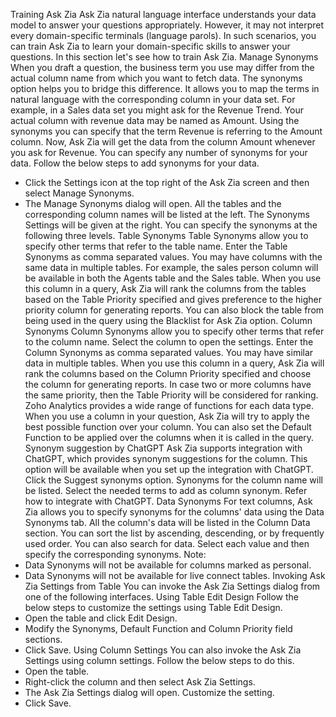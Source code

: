 Training Ask Zia
Ask Zia natural language interface understands your data model to answer your questions appropriately. However, it may not interpret every domain-specific terminals (language parols). In such scenarios, you can train Ask Zia to learn your domain-specific skills to answer your questions.
In this section let's see how to train Ask Zia.
Manage Synonyms
When you draft a question, the business term you use may differ from the actual column name from which you want to fetch data. The synonyms option helps you to bridge this difference. It allows you to map the terms in natural language with the corresponding column in your data set.
For example, in a Sales data set you might ask for the Revenue Trend. Your actual column with revenue data may be named as Amount. Using the synonyms you can specify that the term Revenue is referring to the Amount column. Now, Ask Zia will get the data from the column Amount whenever you ask for Revenue. You can specify any number of synonyms for your data.
Follow the below steps to add synonyms for your data.
- Click the Settings icon at the top right of the Ask Zia screen and then select Manage Synonyms.
- The Manage Synonyms dialog will open. All the tables and the corresponding column names will be listed at the left. The Synonyms Settings will be given at the right.
You can specify the synonyms at the following three levels.
Table Synonyms
Table Synonyms allow you to specify other terms that refer to the table name. Enter the Table Synonyms as comma separated values.
You may have columns with the same data in multiple tables. For example, the sales person column will be available in both the Agents table and the Sales table. When you use this column in a query, Ask Zia will rank the columns from the tables based on the Table Priority specified and gives preference to the higher priority column for generating reports. You can also block the table from being used in the query using the Blacklist for Ask Zia option.
Column Synonyms
Column Synonyms allow you to specify other terms that refer to the column name. Select the column to open the settings. Enter the Column Synonyms as comma separated values.
You may have similar data in multiple tables. When you use this column in a query, Ask Zia will rank the columns based on the Column Priority specified and choose the column for generating reports. In case two or more columns have the same priority, then the Table Priority will be considered for ranking.
Zoho Analytics provides a wide range of functions for each data type. When you use a column in your question, Ask Zia will try to apply the best possible function over your column. You can also set the Default Function to be applied over the columns when it is called in the query.
Synonym suggestion by ChatGPT
Ask Zia supports integration with ChatGPT, which provides synonym suggestions for the column. This option will be available when you set up the integration with ChatGPT.
Click the Suggest synonyms option. Synonyms for the column name will be listed. Select the needed terms to add as column synonym.
Refer how to integrate with ChatGPT.
Data Synonyms
For text columns, Ask Zia allows you to specify synonyms for the columns' data using the Data Synonyms tab.
All the column's data will be listed in the Column Data section. You can sort the list by ascending, descending, or by frequently used order. You can also search for data. Select each value and then specify the corresponding synonyms.
Note:
- Data Synonyms will not be available for columns marked as personal.
- Data Synonyms will not be available for live connect tables.
Invoking Ask Zia Settings from Table
You can invoke the Ask Zia Settings dialog from one of the following interfaces.
Using Table Edit Design
Follow the below steps to customize the settings using Table Edit Design.
- Open the table and click Edit Design.
- Modify the Synonyms, Default Function and Column Priority field sections.
- Click Save.
Using Column Settings
You can also invoke the Ask Zia Settings using column settings. Follow the below steps to do this.
- Open the table.
- Right-click the column and then select Ask Zia Settings.
- The Ask Zia Settings dialog will open. Customize the setting.
- Click Save.